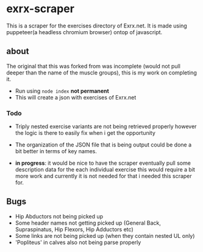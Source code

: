 # exrx-scraper
This is a scraper for the exercises directory of Exrx.net.
It is made using puppeteer(a headless chromium browser) ontop of javascript. 

## about

The original that this was forked from was incomplete (would not pull deeper than the name of the muscle groups), this is my work on completing it.

- Run using `node index` **not permanent**
- This will create a json with exercises of Exrx.net

### Todo

- Triply nested exercise variants are not being retrieved properly however the logic is there to easily fix when i get the opportunity
- The organization of the JSON file that is being output could be done a bit better in terms of key names.

- **in progress**: it would be nice to have the scraper eventually pull some description data for the each individual exercise this would require a bit more work and currently it is not needed for that i needed this scraper for.

## Bugs

- Hip Abductors not being picked up
- Some header names not getting picked up (General Back, Supraspinatus, Hip Flexors, Hip Adductors etc)
- Some links are not being picked up (when they contain nested UL only)
- 'Popliteus' in calves also not being parse properly
